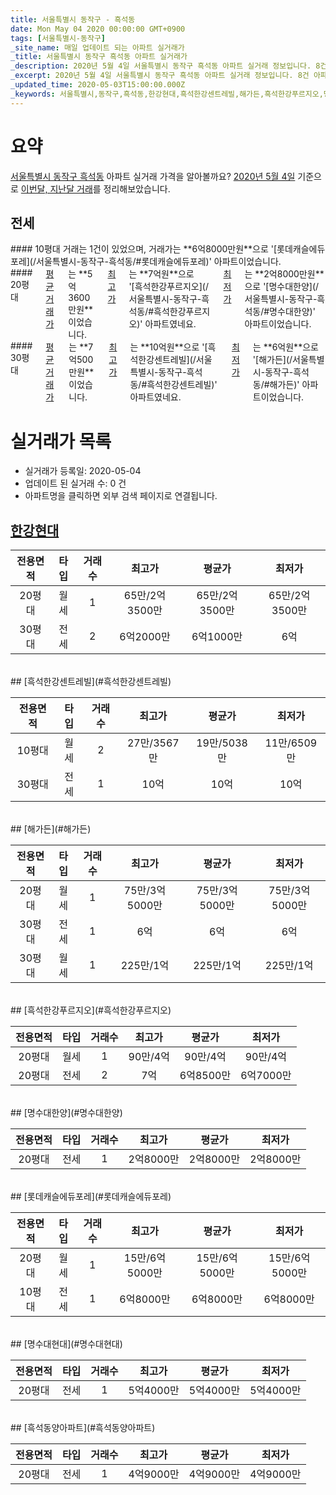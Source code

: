 ```yaml
---
title: 서울특별시 동작구 - 흑석동
date: Mon May 04 2020 00:00:00 GMT+0900
tags: [서울특별시-동작구]
_site_name: 매일 업데이트 되는 아파트 실거래가
_title: 서울특별시 동작구 흑석동 아파트 실거래가
_description: 2020년 5월 4일 서울특별시 동작구 흑석동 아파트 실거래 정보입니다. 8건 아파트 정보가 있습니다.
_excerpt: 2020년 5월 4일 서울특별시 동작구 흑석동 아파트 실거래 정보입니다. 8건 아파트 정보가 있습니다.
_updated_time: 2020-05-03T15:00:00.000Z
_keywords: 서울특별시,동작구,흑석동,한강현대,흑석한강센트레빌,해가든,흑석한강푸르지오,명수대한양,롯데캐슬에듀포레,명수대현대,흑석동양아파트
---
```





# 요약
<ins>서울특별시 동작구 흑석동</ins> 아파트 실거래 가격을 알아볼까요? <ins>2020년 5월 4일</ins> 기준으로 <ins>이번달, 지난달 거래</ins>를 정리해보았습니다.

## 전세
<div class="container">
<div class="six columns" markdown="1">
#### 10평대
거래는 1건이 있었으며, 거래가는 **6억8000만원**으로 '[롯데캐슬에듀포레](/서울특별시-동작구-흑석동/#롯데캐슬에듀포레)' 아파트이었습니다.
</div>
<div class="six columns" markdown="1">
#### 20평대
<ins>평균 거래가</ins>는 **5억3600만원**이었습니다. <ins>최고가</ins>는 **7억원**으로 '[흑석한강푸르지오](/서울특별시-동작구-흑석동/#흑석한강푸르지오)' 아파트였네요. <ins>최저가</ins>는 **2억8000만원**으로 '[명수대한양](/서울특별시-동작구-흑석동/#명수대한양)' 아파트이었습니다.
</div>
</div>
<div class="container">
<div class="twelve columns" markdown="1">
#### 30평대
<ins>평균 거래가</ins>는 **7억500만원**이었습니다. <ins>최고가</ins>는 **10억원**으로 '[흑석한강센트레빌](/서울특별시-동작구-흑석동/#흑석한강센트레빌)' 아파트였네요. <ins>최저가</ins>는 **6억원**으로 '[해가든](/서울특별시-동작구-흑석동/#해가든)' 아파트이었습니다.
</div>
</div>



# 실거래가 목록
- 실거래가 등록일: 2020-05-04
- 업데이트 된 실거래 수: 0 건
- 아파트명을 클릭하면 외부 검색 페이지로 연결됩니다.

## [한강현대](#한강현대)

|전용면적|타입|거래수|최고가|평균가|최저가|
|:---:|:---:|:---:|:---:|:---:|:---:|
|20평대|<span class="deal-type-3">월세</span>|1|65만/2억3500만|65만/2억3500만|65만/2억3500만|
|30평대|<span class="deal-type-2">전세</span>|2|6억2000만|6억1000만|6억|

<br/>
## [흑석한강센트레빌](#흑석한강센트레빌)

|전용면적|타입|거래수|최고가|평균가|최저가|
|:---:|:---:|:---:|:---:|:---:|:---:|
|10평대|<span class="deal-type-3">월세</span>|2|27만/3567만|19만/5038만|11만/6509만|
|30평대|<span class="deal-type-2">전세</span>|1|10억|10억|10억|

<br/>
## [해가든](#해가든)

|전용면적|타입|거래수|최고가|평균가|최저가|
|:---:|:---:|:---:|:---:|:---:|:---:|
|20평대|<span class="deal-type-3">월세</span>|1|75만/3억5000만|75만/3억5000만|75만/3억5000만|
|30평대|<span class="deal-type-2">전세</span>|1|6억|6억|6억|
|30평대|<span class="deal-type-3">월세</span>|1|225만/1억|225만/1억|225만/1억|

<br/>
## [흑석한강푸르지오](#흑석한강푸르지오)

|전용면적|타입|거래수|최고가|평균가|최저가|
|:---:|:---:|:---:|:---:|:---:|:---:|
|20평대|<span class="deal-type-3">월세</span>|1|90만/4억|90만/4억|90만/4억|
|20평대|<span class="deal-type-2">전세</span>|2|7억|6억8500만|6억7000만|

<br/>
## [명수대한양](#명수대한양)

|전용면적|타입|거래수|최고가|평균가|최저가|
|:---:|:---:|:---:|:---:|:---:|:---:|
|20평대|<span class="deal-type-2">전세</span>|1|2억8000만|2억8000만|2억8000만|

<br/>
## [롯데캐슬에듀포레](#롯데캐슬에듀포레)

|전용면적|타입|거래수|최고가|평균가|최저가|
|:---:|:---:|:---:|:---:|:---:|:---:|
|20평대|<span class="deal-type-3">월세</span>|1|15만/6억5000만|15만/6억5000만|15만/6억5000만|
|10평대|<span class="deal-type-2">전세</span>|1|6억8000만|6억8000만|6억8000만|

<br/>
## [명수대현대](#명수대현대)

|전용면적|타입|거래수|최고가|평균가|최저가|
|:---:|:---:|:---:|:---:|:---:|:---:|
|20평대|<span class="deal-type-2">전세</span>|1|5억4000만|5억4000만|5억4000만|

<br/>
## [흑석동양아파트](#흑석동양아파트)

|전용면적|타입|거래수|최고가|평균가|최저가|
|:---:|:---:|:---:|:---:|:---:|:---:|
|20평대|<span class="deal-type-2">전세</span>|1|4억9000만|4억9000만|4억9000만|

<br/>



